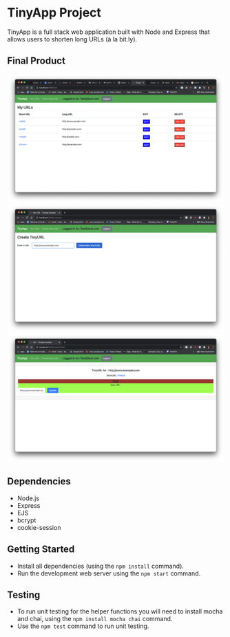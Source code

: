 # TinyApp Project

TinyApp is a full stack web application built with Node and Express that allows users to shorten long URLs (à la bit.ly).

## Final Product

!["Landing Page - With Custom URL(s)"](https://github.com/Dmartinez-van/tinyapp/blob/master/docs/Main%20v2.png)
!["Create TinyURL Page "](https://github.com/Dmartinez-van/tinyapp/blob/master/docs/Create%20TinyURL.png)
!["Resultant TinyURL Link "](https://github.com/Dmartinez-van/tinyapp/blob/master/docs/Result%20TinyURL.png)


## Dependencies

- Node.js
- Express
- EJS
- bcrypt
- cookie-session

## Getting Started

- Install all dependencies (using the `npm install` command).
- Run the development web server using the `npm start` command.

## Testing

- To run unit testing for the helper functions you will need to install mocha and chai, using the `npm install mocha chai` command.
- Use the `npm test` command to run unit testing.
